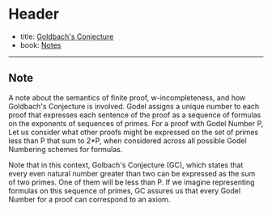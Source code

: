 # Header

- title: [Goldbach's Conjecture](golbachs.md)
- book: [Notes](../.notes.md)
---

## Note

A note about the semantics of finite proof, w-incompleteness, and how Goldbach's Conjecture is involved. Godel assigns a unique number to each proof that expresses each sentence of the proof as a sequence of formulas on the exponents of sequences of primes. For a proof with Godel Number P, Let us consider what other proofs might be expressed on the set of primes less than P that sum to 2*P, when considered across all possible Godel Numbering schemes for formulas. 

Note that in this context, Golbach's Conjecture (GC), which states that every even natural number greater than two can be expressed as the sum of two primes. One of them will be less than P. If we imagine representing formulas on this sequence of primes, GC assures us that every Godel Number for a proof can correspond to an axiom. 
